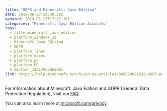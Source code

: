 ```yaml
---
title: "GDPR and Minecraft: Java Edition"
date: 2019-06-27T20:39:50Z
updated: 2023-01-23T17:27:10Z
categories: "Minecraft: Java Edition Accounts"
tags:
  - title_minecraft_java_edition
  - platform_windows_10
  - Minecraft Java Edition
  - GDPR
  - platform_linux
  - platform_macos
  - platform_pc
  - platform_PC
  - section_12617963662861
link: https://help.minecraft.net/hc/en-us/articles/360029681632-GDPR-and-Minecraft-Java-Edition
---
```


For information about Minecraft: Java Edition and GDPR (General Data Protection Regulation), visit our [FAQ](https://minecraft.net/en-us/privacy/gdpr/).

You can also learn more at [microsoft.com/privacy](https://microsoft.com/privacy)
